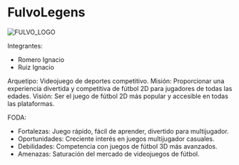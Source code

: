 # FulvoLegens
![FULVO_LOGO](https://github.com/IgnaaRo/FulvoLegens-2D---ExamenParcial-Dise-o_de_Interfaces/assets/102398895/83e33a0a-a7bd-498d-9b21-32762b213db4)

Integrantes:
- Romero Ignacio
- Ruiz Ignacio

Arquetipo: Videojuego de deportes competitivo.
Misión: Proporcionar una experiencia divertida y competitiva de fútbol 2D para jugadores de todas las edades.
Visión: Ser el juego de fútbol 2D más popular y accesible en todas las plataformas.

FODA:

- Fortalezas: Juego rápido, fácil de aprender, divertido para multijugador.
- Oportunidades: Creciente interés en juegos multijugador casuales.
- Debilidades: Competencia con juegos de fútbol 3D más avanzados.
- Amenazas: Saturación del mercado de videojuegos de fútbol.
